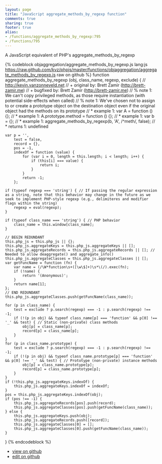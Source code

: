 ```yaml
---
layout: page
title: "JavaScript aggregate_methods_by_regexp function"
comments: true
sharing: true
footer: true
alias:
- /functions/aggregate_methods_by_regexp:795
- /functions/795
---
```

A JavaScript equivalent of PHP's aggregate_methods_by_regexp

{% codeblock objaggregation/aggregate_methods_by_regexp.js lang:js https://raw.github.com/kvz/phpjs/master/functions/objaggregation/aggregate_methods_by_regexp.js raw on github %}
function aggregate_methods_by_regexp (obj, class_name, regexp, exclude) {
    // http://kevin.vanzonneveld.net
    // +   original by: Brett Zamir (http://brett-zamir.me)
    // +   bugfixed by: Brett Zamir (http://brett-zamir.me)
    // %          note 1: We can't copy privileged methods, as those require instantiation (with potential side-effects when called)
    // %          note 1: We've chosen not to assign to or create a prototype object on the destination object even if the original object had the methods on its prototype
    // *     example 1: var A = function () {};
    // *     example 1: A.prototype.method = function () {};
    // *     example 1: var b = {};
    // *     example 1: aggregate_methods_by_regexp(b, 'A', /^meth/, false);
    // *     returns 1: undefined

    var p = '',
        test = false,
        record = {},
        pos = -1,
        indexOf = function (value) {
            for (var i = 0, length = this.length; i < length; i++) {
                if (this[i] === value) {
                    return i;
                }
            }
            return -1;
        };

    if (typeof regexp === 'string') { // If passing the regular expression as a string, note that this behavior may change in the future as we seek to implement PHP-style regexp (e.g., delimiteres and modifier flags within the string)
        regexp = eval(regexp);
    }

    if (typeof class_name === 'string') { // PHP behavior
        class_name = this.window[class_name];
    }

    // BEGIN REDUNDANT
    this.php_js = this.php_js || {};
    this.php_js.aggregateKeys = this.php_js.aggregateKeys || [];
    this.php_js.aggregateRecords = this.php_js.aggregateRecords || []; // Needed to allow deaggregate() and aggregate_info()
    this.php_js.aggregateClasses = this.php_js.aggregateClasses || [];
    var getFuncName = function (fn) {
        var name = (/\W*function\s+([\w\$]+)\s*\(/).exec(fn);
        if (!name) {
            return '(Anonymous)';
        }
        return name[1];
    };
    // END REDUNDANT
    this.php_js.aggregateClasses.push(getFuncName(class_name));

    for (p in class_name) {
        test = exclude ? p.search(regexp) === -1 : p.search(regexp) !== -1;
        if (!(p in obj) && typeof class_name[p] === 'function' && p[0] !== '_' && test) { // Static (non-private) class methods
            obj[p] = class_name[p];
            record[p] = class_name[p];
        }
    }
    for (p in class_name.prototype) {
        test = exclude ? p.search(regexp) === -1 : p.search(regexp) !== -1;
        if (!(p in obj) && typeof class_name.prototype[p] === 'function' && p[0] !== '_' && test) { // Prototype (non-private) instance methods
            obj[p] = class_name.prototype[p];
            record[p] = class_name.prototype[p];
        }
    }
    if (!this.php_js.aggregateKeys.indexOf) {
        this.php_js.aggregateKeys.indexOf = indexOf;
    }
    pos = this.php_js.aggregateKeys.indexOf(obj);
    if (pos !== -1) {
        this.php_js.aggregateRecords[pos].push(record);
        this.php_js.aggregateClasses[pos].push(getFuncName(class_name));
    } else {
        this.php_js.aggregateKeys.push(obj);
        this.php_js.aggregateRecords.push([record]);
        this.php_js.aggregateClasses[0] = [];
        this.php_js.aggregateClasses[0].push(getFuncName(class_name));
    }
}
{% endcodeblock %}

 - [view on github](https://github.com/kvz/phpjs/blob/master/functions/objaggregation/aggregate_methods_by_regexp.js)
 - [edit on github](https://github.com/kvz/phpjs/edit/master/functions/objaggregation/aggregate_methods_by_regexp.js)
